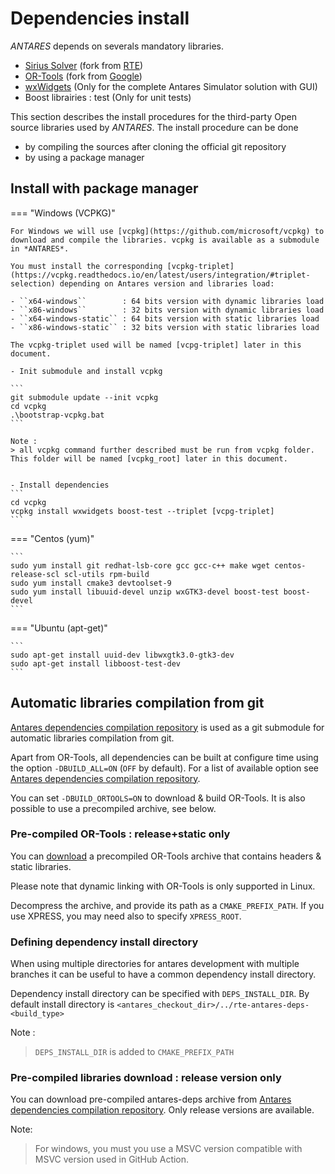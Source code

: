 # Dependencies install

*ANTARES* depends on severals mandatory libraries.

- [Sirius Solver](https://github.com/AntaresSimulatorTeam/sirius-solver/tree/Antares_VCPKG) (fork from [RTE](https://github.com/rte-france/sirius-solver/tree/Antares_VCPKG))
- [OR-Tools](https://github.com/rte-france.com/or-tools) (fork from [Google](https://github.com/google/or-tools))
- [wxWidgets](https://github.com/wxWidgets/wxWidgets)
  (Only for the complete Antares Simulator solution with GUI)
- Boost librairies : test (Only for unit tests)

This section describes the install procedures for the third-party Open source libraries used by *ANTARES*.
The install procedure can be done

- by compiling the sources after cloning the official git repository
- by using a package manager

## Install with package manager

=== "Windows (VCPKG)"

    For Windows we will use [vcpkg](https://github.com/microsoft/vcpkg) to download and compile the libraries. vcpkg is available as a submodule in *ANTARES*.
    
    You must install the corresponding [vcpkg-triplet](https://vcpkg.readthedocs.io/en/latest/users/integration/#triplet-selection) depending on Antares version and libraries load:
    
    - ``x64-windows``        : 64 bits version with dynamic libraries load
    - ``x86-windows``        : 32 bits version with dynamic libraries load
    - ``x64-windows-static`` : 64 bits version with static libraries load
    - ``x86-windows-static`` : 32 bits version with static libraries load
    
    The vcpkg-triplet used will be named [vcpg-triplet] later in this document.
    
    - Init submodule and install vcpkg 
    
    ```
    git submodule update --init vcpkg
    cd vcpkg
    .\bootstrap-vcpkg.bat
    ```
    
    Note :
    > all vcpkg command further described must be run from vcpkg folder. This folder will be named [vcpkg_root] later in this document.
    
    
    - Install dependencies
    ```
    cd vcpkg
    vcpkg install wxwidgets boost-test --triplet [vcpg-triplet] 
    ```
=== "Centos (yum)"

    ```
    sudo yum install git redhat-lsb-core gcc gcc-c++ make wget centos-release-scl scl-utils rpm-build
    sudo yum install cmake3 devtoolset-9
    sudo yum install libuuid-devel unzip wxGTK3-devel boost-test boost-devel
    ```
=== "Ubuntu (apt-get)"

    ```
    sudo apt-get install uuid-dev libwxgtk3.0-gtk3-dev
    sudo apt-get install libboost-test-dev
    ```

## Automatic libraries compilation from git
[Antares dependencies compilation repository](https://github.com/AntaresSimulatorTeam/antares-deps) is used as a git submodule for automatic libraries compilation from git.

Apart from OR-Tools, all dependencies can be built at configure time using the option `-DBUILD_ALL=ON` (`OFF` by default). For a list of available option see [Antares dependencies compilation repository](https://github.com/AntaresSimulatorTeam/antares-deps).

You can set `-DBUILD_ORTOOLS=ON` to download & build OR-Tools. It is also possible to use a precompiled archive, see below.

### Pre-compiled OR-Tools : release+static only
You can [download](https://github.com/rte-france/or-tools/releases) a precompiled OR-Tools archive that contains headers & static libraries.

Please note that dynamic linking with OR-Tools is only supported in Linux.

Decompress the archive, and provide its path as a `CMAKE_PREFIX_PATH`. If you use XPRESS, you may need also to specify `XPRESS_ROOT`.

### Defining dependency install directory
When using multiple directories for antares development with multiple branches it can be useful to have a common dependency install directory.

Dependency install directory can be specified with `DEPS_INSTALL_DIR`. By default install directory is `<antares_checkout_dir>/../rte-antares-deps-<build_type>`

Note :
> `DEPS_INSTALL_DIR` is added to `CMAKE_PREFIX_PATH`

### Pre-compiled libraries download : release version only
You can download pre-compiled antares-deps archive from [Antares dependencies compilation repository][antares-deps-url]. Only release versions are available.

Note:
> For windows, you must you use a MSVC version compatible with MSVC version used in GitHub Action.

[antares-deps-url]: https://github.com/AntaresSimulatorTeam/antares-deps/releases/tag/v2.0.2

